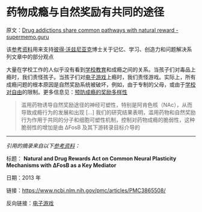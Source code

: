 # 药物成瘾与自然奖励有共同的途径

原文：[Drug addictions share common pathways with natural reward - supermemo.guru](https://supermemo.guru/wiki/Drug_addictions_share_common_pathways_with_natural_reward)

该[参考资料](https://supermemo.guru/wiki/References)用来支持[彼得·沃兹尼亚克](https://supermemo.guru/wiki/Piotr_Wozniak)博士关于记忆、学习、创造力和问题解决系列文章中的部分观点

大量在学校工作的人似乎没有看到[学校教育](https://supermemo.guru/wiki/Schooling)和成瘾之间的关系。当孩子们对毒品上瘾时，我们责怪孩子。当孩子们对[电子游戏](https://supermemo.guru/wiki/Videogames)上瘾时，我们责怪游戏。实际上，所有成瘾问题的根本原因是自然奖励系统被破坏，例如，由于专制的父母，或由于[学校对自由](https://supermemo.guru/wiki/School_is_prison)的限制。更多信息见：[预防成瘾的奖励多样性](https://supermemo.guru/wiki/Reward_diversity_in_preventing_addictions)

> 滥用药物诱导自然奖励途径的神经可塑性，特别是阿肯色核（NAc），从而导致成瘾行为的发展和出现 [...] 我们的研究结果表明，滥用药物和自然奖励行为作用于共同的分子和细胞可塑性机制，控制对药物成瘾的脆弱性，这种脆弱性的增加是由 ΔFosB 及其下游转录目标介导的

------

*引用的摘录来自以下[参考资料](https://supermemo.guru/wiki/References)：*

标题： **Natural and Drug Rewards Act on Common Neural Plasticity Mechanisms with ΔFosB as a Key Mediator** 

日期：2013 年

链接：https://www.ncbi.nlm.nih.gov/pmc/articles/PMC3865508/

反向链接：[电子游戏](https://supermemo.guru/wiki/Videogames)